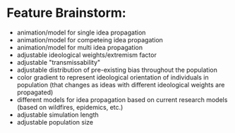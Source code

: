 # Feature Brainstorm:

- animation/model for single idea propagation
- animation/model for competeing idea propagation
- animation/model for multi idea propagation
- adjustable ideological weights/extremism factor
- adjustable "transmissability"
- adjustable distribution of pre-existing bias throughout the population
- color gradient to represent ideological orientation of individuals in population (that changes as ideas with different ideological weights are propagated)
- different models for idea propagation based on current research models (based on wildfires, epidemics, etc.)
- adjustable simulation length
- adjustable population size
